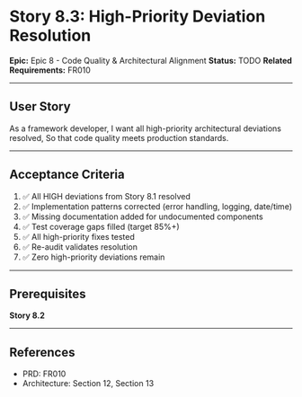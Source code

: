 # Story 8.3: High-Priority Deviation Resolution

**Epic:** Epic 8 - Code Quality & Architectural Alignment
**Status:** TODO
**Related Requirements:** FR010

---

## User Story

As a framework developer,
I want all high-priority architectural deviations resolved,
So that code quality meets production standards.

---

## Acceptance Criteria

1. ✅ All HIGH deviations from Story 8.1 resolved
2. ✅ Implementation patterns corrected (error handling, logging, date/time)
3. ✅ Missing documentation added for undocumented components
4. ✅ Test coverage gaps filled (target 85%+)
5. ✅ All high-priority fixes tested
6. ✅ Re-audit validates resolution
7. ✅ Zero high-priority deviations remain

---

## Prerequisites

**Story 8.2**

---

## References

- PRD: FR010
- Architecture: Section 12, Section 13
